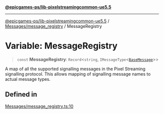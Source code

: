 [**@epicgames-ps/lib-pixelstreamingcommon-ue5.5**](../../../README.md)

***

[@epicgames-ps/lib-pixelstreamingcommon-ue5.5](../../../README.md) / [Messages/message\_registry](../README.md) / MessageRegistry

# Variable: MessageRegistry

> `const` **MessageRegistry**: `Record`\<`string`, `IMessageType`\<[`BaseMessage`](../../base_message/interfaces/BaseMessage.md)\>\>

A map of all the supported signalling messages in the Pixel Streaming
signalling protocol. This allows mapping of signalling message names
to actual message types.

## Defined in

[Messages/message\_registry.ts:10](https://github.com/mcottontensor/PixelStreamingInfrastructure/blob/a672d2fe0d0173d1eab643bb6d301d286cbbdbb0/Common/src/Messages/message_registry.ts#L10)
